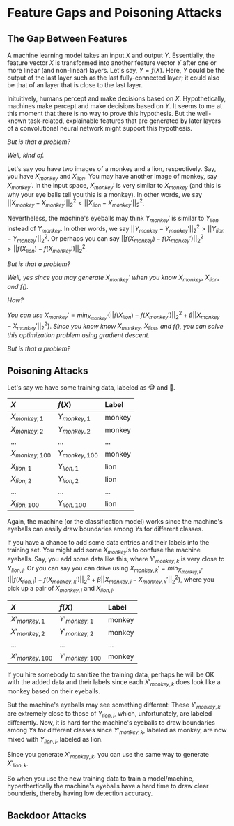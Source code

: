 # Feature Gaps and Poisoning Attacks

## The Gap Between Features

A machine learning model takes an input $X$ and output $Y$. Essentially, the feature vector $X$ is transformed into another feature vector $Y$ after one or more linear (and non-linear) layers. Let's say, $Y=f(X)$. Here, $Y$ could be the output of the last layer such as the last fully-connected layer; it could also be that of an layer that is close to the last layer. 

Inituitively, humans percept and make decisions based on $X$. Hypothetically, machines make percept and make decisions based on $Y$. It seems to me at this moment that there is no way to prove this hypothesis. But the well-known task-related, explainable features that are generated by later layers of a convolutional neural network might support this hypothesis.  

*But is that a problem?* 

*Well, kind of.*

Let's say you have two images of a monkey and a lion, respectively. Say, you have $X_{monkey}$ and $X_{lion}$. You may have another image of monkey, say $X_{monkey}'$. In the input space, $X_{monkey}'$ is very similar to $X_{monkey}$ (and this is why your eye balls tell you this is a monkey). In other words, we say $||X_{monkey} - X_{monkey}'||_2^2 < ||X_{lion} - X_{monkey}'||_2^2$. 


Nevertheless, the machine's eyeballs may think $Y_{monkey}'$ is similar to $Y_{lion}$ instead of $Y_{monkey}$. In other words, we say $||Y_{monkey} - Y_{monkey}'||_2^2 > ||Y_{lion} - Y_{monkey}'||_2^2$. Or perhaps you can say $||f(X_{monkey}) - f(X_{monkey}')||_2^2 > ||f(X_{lion}) - f(X_{monkey}')||_2^2$. 

*But is that a problem?*

*Well, yes since you may generate $X_{monkey}'$ when you know $X_{monkey}$, $X_{lion}$, and $f()$.*

*How?*

*You can use* $X_{monkey}' = min_{X_{monkey}'}(||f(X_{lion}) - f(X_{monkey}')||_2^2 + \beta ||X_{monkey} - X_{monkey}'||_2^2)$. *Since you know know $X_{monkey}$, $X_{lion}$, and $f()$, you can solve this optimization problem using gradient descent.*


*But is that a problem?*

## Poisoning Attacks

Let's say we have some training data, labeled as :monkey_face: and :lion:. 

|$X$|$f(X)$|Label|
|:---|:---|:---|
|$X_{monkey,1}$|$Y_{monkey,1}$|monkey|
|$X_{monkey,2}$|$Y_{monkey,2}$|monkey|
|...|...|...|
|$X_{monkey,100}$|$Y_{monkey,100}$|monkey|
|$X_{lion,1}$|$Y_{lion,1}$|lion|
|$X_{lion,2}$|$Y_{lion,2}$|lion|
|...|...|...|
|$X_{lion,100}$|$Y_{lion,100}$|lion|

Again, the machine (or the classification model) works since the machine's eyeballs can easily draw boundaries among $Y$s for different classes. 

If you have a chance to add some data entries and their labels into the training set. You might add some $X_{monkey}'$s to confuse the machine eyeballs. Say, you add some data like this, where $Y'_{monkey,k}$ is very close to $Y_{lion,j}$. Or you can say you can drive using $X_{monkey,k}' = min_{X_{monkey,k}'}(||f(X_{lion,j}) - f(X_{monkey,k}')||_2^2 + \beta ||X_{monkey,i} - X_{monkey,k}'||_2^2)$, where you pick up a pair of $X_{monkey,i}$ and $X_{lion,j}$. 

|$X$|$f(X)$|Label|
|:---|:---|:---|
|$X'_{monkey,1}$|$Y'_{monkey,1}$|monkey|
|$X'_{monkey,2}$|$Y'_{monkey,2}$|monkey|
|...|...|...|
|$X'_{monkey,100}$|$Y'_{monkey,100}$|monkey|

If you hire somebody to sanitize the training data, perhaps he will be OK with the added data and their labels since each $X'_{monkey,k}$ does look like a monkey based on their eyeballs. 

But the machine's eyeballs may see something different: These $Y'_{monkey,k}$ are extremely close to those of $Y_{lion,j}$, which, unfortunately, are labeled differently. Now, it is hard for the machine's eyeballs to draw boundaries among $Y$s for different classes since $Y'_{monkey,k}$, labeled as monkey, are now mixed with $Y_{lion,j}$, labeled as lion. 

Since you generate $X'_{monkey,k}$, you can use the same way to generate $X'_{lion,k}$. 

So when you use the new training data to train a model/machine, hyperthertically the machine's eyeballs have a hard time to draw clear bounderis, thereby having low detection accuracy. 




## Backdoor Attacks


